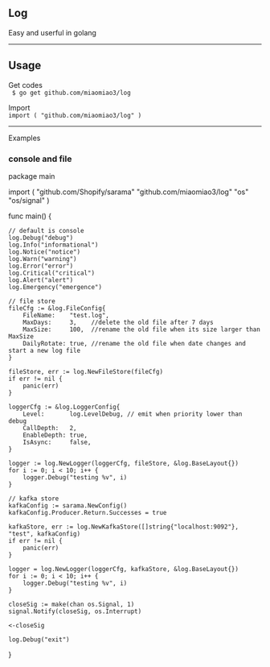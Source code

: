 ## Log

Easy and userful in golang




***
## Usage

Get codes  
` $ go get github.com/miaomiao3/log`

Import  
`import ( "github.com/miaomiao3/log" )`

***

Examples

### console and file
package main

import (
	"github.com/Shopify/sarama"
	"github.com/miaomiao3/log"
	"os"
	"os/signal"
)

func main() {

	// default is console
	log.Debug("debug")
	log.Info("informational")
	log.Notice("notice")
	log.Warn("warning")
	log.Error("error")
	log.Critical("critical")
	log.Alert("alert")
	log.Emergency("emergence")

	// file store
	fileCfg := &log.FileConfig{
		FileName:    "test.log",
		MaxDays:     3,    //delete the old file after 7 days
		MaxSize:     100,  //rename the old file when its size larger than MaxSize
		DailyRotate: true, //rename the old file when date changes and start a new log file
	}

	fileStore, err := log.NewFileStore(fileCfg)
	if err != nil {
		panic(err)
	}

	loggerCfg := &log.LoggerConfig{
		Level:       log.LevelDebug, // emit when priority lower than debug
		CallDepth:   2,
		EnableDepth: true,
		IsAsync:     false,
	}

	logger := log.NewLogger(loggerCfg, fileStore, &log.BaseLayout{})
	for i := 0; i < 10; i++ {
		logger.Debug("testing %v", i)
	}

	// kafka store
	kafkaConfig := sarama.NewConfig()
	kafkaConfig.Producer.Return.Successes = true

	kafkaStore, err := log.NewKafkaStore([]string{"localhost:9092"}, "test", kafkaConfig)
	if err != nil {
		panic(err)
	}

	logger = log.NewLogger(loggerCfg, kafkaStore, &log.BaseLayout{})
	for i := 0; i < 10; i++ {
		logger.Debug("testing %v", i)
	}

	closeSig := make(chan os.Signal, 1)
	signal.Notify(closeSig, os.Interrupt)

	<-closeSig

	log.Debug("exit")

}


```
